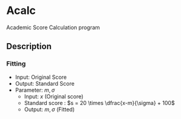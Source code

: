 # Acalc

Academic Score Calculation program

## Description

### Fitting

* Input: Original Score
* Output: Standard Score
* Parameter: $m, \sigma$
    * Input: $x$ (Original score)
    * Standard score : $s = 20 \times \dfrac{x-m}{\sigma} + 100$
    * Output: $m, \sigma$ (Fitted)
